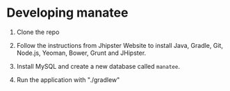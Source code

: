 # Developing manatee

1. Clone the repo

2. Follow the instructions from Jhipster Website to install Java, Gradle, Git, Node.js, Yeoman, Bower, Grunt and JHipster.

3. Install MySQL and create a new database called `manatee`.

4. Run the application with "./gradlew"
